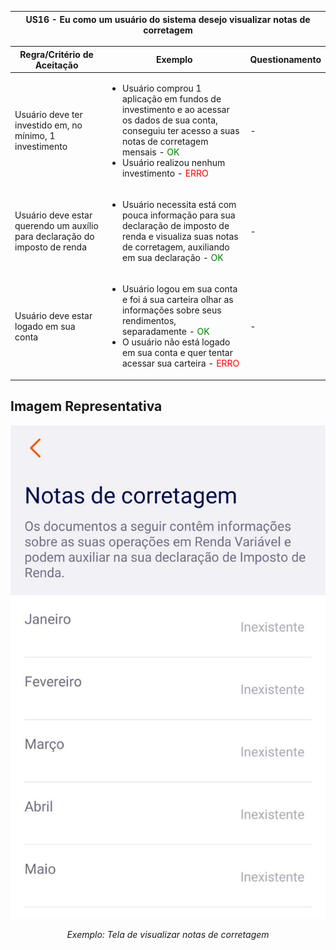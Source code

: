 <table>
    <thead>
        <tr>
            <th colspan="2" rowspan="2"> US16 - Eu como um usuário do sistema desejo visualizar notas de corretagem</th>
        </tr>        
    </thead>
</table>

<table>
    <thead>
        <tr>
            <th>Regra/Critério de Aceitação</th>
            <th>Exemplo</th>
            <th>Questionamento</th>
        </tr>        
    </thead>
    <tbody>
        <tr>
            <td>Usuário deve ter investido em, no mínimo, 1 investimento</td>
            <td>
                <ul>
                    <li>Usuário comprou 1 aplicação em fundos de investimento e ao acessar os dados de sua conta, conseguiu ter acesso a suas notas de corretagem mensais - <span style="color:green">OK</span></li>
                    <li>Usuário realizou nenhum investimento - <span style="color:red">ERRO</span></li>
                </ul>
            </td>
            <td> - </td>
        </tr>
        <tr>
            <td>Usuário deve estar querendo um auxílio para declaração do imposto de renda</td>
            <td>
                <ul>
                    <li>Usuário necessita está com pouca informação para sua declaração de imposto de renda e visualiza suas notas de corretagem, auxiliando em sua declaração - <span style="color:green">OK</span></li>
                </ul>
            </td>
            <td> - </td>
        </tr>
        <tr>
            <td>Usuário deve estar logado em sua conta</td>
            <td>
                <ul>
                    <li>Usuário logou em sua conta e foi á sua carteira olhar as informações sobre seus rendimentos, separadamente - <span style="color:green">OK</span></li>
                    <li>O usuário não está logado em sua conta e quer tentar acessar sua carteira - <span style="color:red">ERRO</span></li>
                </ul>
            </td>
            <td> - </td>
        </tr>
    </tbody>
</table>

## **Imagem Representativa**

![US01](../../../img/notas_de_corretagem.jpg)
<p align="center"><i>Exemplo: Tela de visualizar notas de corretagem</i></p>
